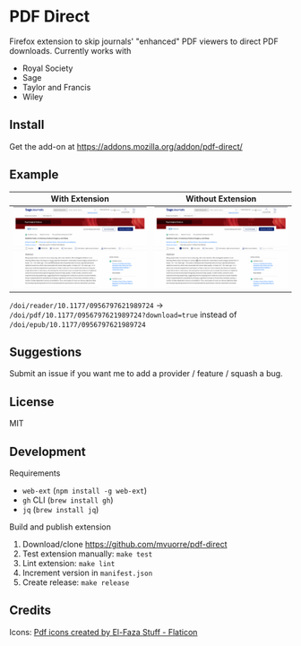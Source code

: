 # PDF Direct

Firefox extension to skip journals' "enhanced" PDF viewers to direct PDF downloads. Currently works with 

- Royal Society
- Sage 
- Taylor and Francis
- Wiley

## Install 

Get the add-on at <https://addons.mozilla.org/addon/pdf-direct/>

## Example

| With Extension | Without Extension |
| --- | --- |
| ![With Extension](with.gif) | ![Without Extension](without.gif) |

`/doi/reader/10.1177/0956797621989724` → `/doi/pdf/10.1177/0956797621989724?download=true` instead of `/doi/epub/10.1177/0956797621989724`

## Suggestions

Submit an issue if you want me to add a provider / feature / squash a bug.

## License

MIT

## Development

Requirements

- `web-ext` (`npm install -g web-ext`)
- `gh` CLI (`brew install gh`)
- `jq` (`brew install jq`)

Build and publish extension

1. Download/clone <https://github.com/mvuorre/pdf-direct>
2. Test extension manually: `make test`
3. Lint extension: `make lint`
4. Increment version in `manifest.json`
5. Create release: `make release`

## Credits

Icons: [Pdf icons created by El-Faza Stuff - Flaticon](https://www.flaticon.com/free-icons/pdf)